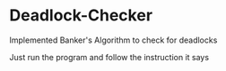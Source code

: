 # Deadlock-Checker
Implemented Banker's Algorithm to check for deadlocks

Just run the program and follow the instruction it says
